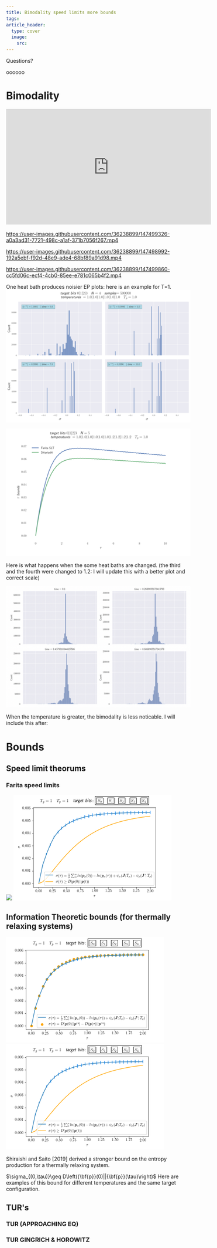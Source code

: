 ```yaml
---
title: Bimodality speed limits more bounds
tags: 
article_header:
  type: cover
  image:
    src: 
---
```

Questions? 

oooooo
# Bimodality 
<!-- <iframe width="420" height="315" src="https://youtu.be/H-iyu8ARe8Y" frameborder="0" allowfullscreen></iframe>
 -->
<iframe width="560" height="315" src="https://www.youtube.com/embed/H-iyu8ARe8Y" title="YouTube video player" frameborder="0" allow="accelerometer; autoplay; clipboard-write; encrypted-media; gyroscope; picture-in-picture" allowfullscreen></iframe>




https://user-images.githubusercontent.com/36238899/147499326-a0a3ad31-7721-498c-a1af-371b7056f267.mp4





https://user-images.githubusercontent.com/36238899/147498992-192a5ebf-f92d-48e9-ade4-68bf89a91d98.mp4




https://user-images.githubusercontent.com/36238899/147499860-cc5fd06c-ecf4-4cb0-85ee-e781c065b4f2.mp4



One heat bath produces noisier EP plots: here is an example for T=1. 
<img src="/files/1nobimo.svg"> 

<img src="/files/p2.svg"> 

Here is what happens when the some heat baths are changed. (the third and the fourth were changed to 1.2: I will update this with a better plot and correct scale) 


<img src="/files/ex.png"> 

When the temperature is greater, the bimodality is less noticable. I will include this after:






# Bounds 

## Speed limit theorums 

### Farita speed limits 

<img src="/files/egSLT.png"> <img src="/files/exbounds.png">



## Information Theoretic bounds (for thermally relaxing systems)



<img src="/files/onehb.png"> <img src="/files/exbounds.png">

Shiraishi and Saito [2019] derived a stronger bound on the entropy production for a thermally relaxing system.

$\sigma_{(0,\tau)}\geq D\left({\bf{p}}(0)||{\bf{p}}(\tau)\right)$
Here are examples of this bound for different temperatures and the same target configuration. 




## TUR's

### TUR (APPROACHING EQ)

### TUR GINGRICH & HOROWITZ
